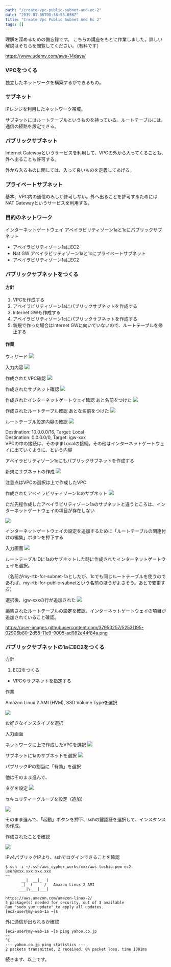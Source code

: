 ```yaml
---
path: "/create-vpc-public-subnet-and-ec-2"
date: "2019-01-08T08:36:55.056Z"
title: "Create Vpc Public Subnet And Ec 2"
tags: []
---
```


理解を深めるための備忘録です。
こちらの講座をもとに作業しました。詳しい解説はそちらを閲覧してください。（有料です）

https://www.udemy.com/aws-14days/


### VPCをつくる

独立したネットワークを構築するができるもの。

### サブネット

IPレンジを利用したネットワーク帯域。

サブネットにはルートテーブルというものを持っている。ルートテーブルには、通信の経路を設定できる。

### パブリックサブネット

Internet Gatewayというサービスを利用して、VPCの外から入ってくることも、外へ出ることも許可する。

外から入るものに関しては、入って良いものを定義してあげる。

### プライベートサブネット

基本、VPC内の通信のみしか許可しない。外へ出ることを許可するためにはNAT Gatewayというサービスを利用する。


### 目的のネットワーク

インターネットゲートウェイ
アベイラビリティゾーン1aと1cにパブリックサブネット
  * アベイラビリティゾーン1aにEC2
  * Nat GW
アベイラビリティゾーン1aと1cにプライベートサブネット
  * アベイラビリティゾーン1aにEC2

### パブリックサブネットをつくる

#### 方針

1. VPCを作成する
2. アベイラビリティゾーン1aにパブリックサブネットを作成する
3. Internet GWも作成する
4. アベイラビリティゾーン1cにパブリックサブネットを作成する
5. 新規で作った場合はInternet GWに向いていないので、ルートテーブルを修正する


#### 作業

ウィザード
![](https://user-images.githubusercontent.com/37950257/52530667-1aafbd00-2d4c-11e9-8d7f-e1b799e4190a.png)


入力内容
![](https://user-images.githubusercontent.com/37950257/52530668-1aafbd00-2d4c-11e9-9817-7caf98d76677.png)


作成されたVPC確認
![](https://user-images.githubusercontent.com/37950257/52530670-1b485380-2d4c-11e9-895a-331b79c89b48.png)


作成されたサブネット確認
![](https://user-images.githubusercontent.com/37950257/52530671-1b485380-2d4c-11e9-8259-a0962bcef880.png)


作成されたインターネットゲートウェイ確認
あと名前をつけた
![](https://user-images.githubusercontent.com/37950257/52530672-1be0ea00-2d4c-11e9-9b08-f558d7f3d4f2.png)

作成されたルートテーブル確認
あとな名前をつけた
![](https://user-images.githubusercontent.com/37950257/52530673-1be0ea00-2d4c-11e9-8ecf-36df1fb6f764.png)

ルートテーブル設定内容の確認
![](https://user-images.githubusercontent.com/37950257/52530674-1be0ea00-2d4c-11e9-88ba-16885ea4351e.png)

Destination: 10.0.0.0/16, Target: Local
<br />
Destination: 0.0.0.0/0, Target: igw-xxx
<br />
VPCの中の接続は、そのままLocalの接続。その他はインターネットゲートウェイに出ていくように、という内容

アベイラビリティゾーン1cにもパブリックサブネットを作成する

新規にサブネットの作成
![](https://user-images.githubusercontent.com/37950257/52530850-5dbf5f80-2d4f-11e9-8c6a-3c240a42450d.png)

注意点はVPCの選択は上で作成したVPC

作成されたアベイラビリティゾーン1cのサブネット
![](https://user-images.githubusercontent.com/37950257/52530851-5dbf5f80-2d4f-11e9-94f0-1c075107f2fb.png)

ただ先程作成したアベイラビリティゾーン1aのサブネットと違うところは、インターネットゲートウェイの項目が存在しない

![](https://user-images.githubusercontent.com/37950257/52530852-5dbf5f80-2d4f-11e9-91cd-fbff75f6c8b3.png)

インターネットゲートウェイの設定を追加するために「ルートテーブルの関連付けの編集」ボタンを押下する

入力画面
![](https://user-images.githubusercontent.com/37950257/52530853-5e57f600-2d4f-11e9-90f9-c996a4867845.png)

ルートテーブルIDに1aのサブネットした時に作成されたインターネットゲートウェイを選択。

（名前がmy-rtb-for-subnet-1aとしたが、1cでも同じルートテーブルを使うのであれば、my-rtb-for-public-subnetという名前のほうがよさそう。あとで変更する）

選択後、igw-xxxの行が追加された
![](https://user-images.githubusercontent.com/37950257/52530854-5e57f600-2d4f-11e9-9904-af469c8d540a.png)

編集されたルートテーブルの設定を確認。インターネットゲートウェイの項目が追加されていること確認。

https://user-images.githubusercontent.com/37950257/52531195-02906b80-2d55-11e9-9005-ad982e44f84a.png


### パブリックサブネットの1aにEC2をつくる

方針

1. EC2をつくる
  * VPCやサブネットを指定する

作業

Amazon Linux 2 AMI (HVM), SSD Volume Typeを選択

![](https://user-images.githubusercontent.com/37950257/52531197-03290200-2d55-11e9-9b97-e219c295af77.png)

お好きなインスタイプを選択

入力画面

ネットワークに上で作成したVPCを選択
![](https://user-images.githubusercontent.com/37950257/52531198-03290200-2d55-11e9-8e4a-5a792dd38ad9.png)

サブネットに1aのサブネットを選択
![](https://user-images.githubusercontent.com/37950257/52531199-03290200-2d55-11e9-8c1b-0b7d6df9553e.png)

パブリックIPの割当に「有効」を選択

他はそのまま進んで、

タグを設定
![](https://user-images.githubusercontent.com/37950257/52531200-03290200-2d55-11e9-90c8-14099b22f610.png)

セキュリティーグループを設定（追加）

![](https://user-images.githubusercontent.com/37950257/52531201-03c19880-2d55-11e9-9b2c-47bf7de052ce.png)

そのまま進んで、「起動」ボタンを押下、sshの鍵認証を選択して、インスタンスの作成。

作成されたことを確認

![](https://user-images.githubusercontent.com/37950257/52531398-2d2ff380-2d58-11e9-97dd-f176f6e7c48d.png)

IPv4パブリックIPより、sshでログインできることを確認

```
$ ssh -i ~/.ssh/aws_cypher_works/xxx/aws-toshio.pem ec2-user@xxx.xxx.xxx.xxx
~~
       __|  __|_  )
       _|  (     /   Amazon Linux 2 AMI
      ___|\___|___|

https://aws.amazon.com/amazon-linux-2/
3 package(s) needed for security, out of 3 available
Run "sudo yum update" to apply all updates.
[ec2-user@my-web-1a ~]$
```

外に通信が出られるか確認

```
[ec2-user@my-web-1a ~]$ ping yahoo.co.jp
~~
^C
--- yahoo.co.jp ping statistics ---
2 packets transmitted, 2 received, 0% packet loss, time 1001ms
```

続きます、以上です。
